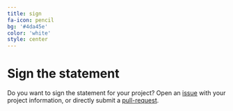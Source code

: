 ```yaml
---
title: sign
fa-icon: pencil
bg: '#4da45e'
color: 'white'
style: center
---
```


# Sign the statement

Do you want to sign the statement for your project?
Open an [issue](https://github.com/python3statement/python3statement.github.io/issues) with your project information,
or directly submit a [pull-request](https://github.com/python3statement/python3statement.github.io/pulls).
